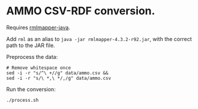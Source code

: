 # AMMO CSV-RDF conversion.

Requires [rmlmapper-java](https://github.com/RMLio/rmlmapper-java).

Add `rml` as an alias to `java -jar rmlmapper-4.3.2-r92.jar`, with the correct path to the JAR file. 

Preprocess the data:
```
# Remove whitespace once
sed -i -r "s/^\ +//g" data/ammo.csv &&
sed -i -r "s/\ *,\ */,/g" data/ammo.csv
```

Run the conversion:
```
./process.sh
```
